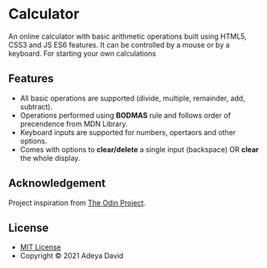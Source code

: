 # Calculator

An online calculator with basic arithmetic operations built using HTML5, CSS3 and JS ES6 features.
It can be controlled by a mouse or by a keyboard. For starting your own calculations 

## Features

* All basic operations are supported (divide, multiple, remainder, add, subtract).
* Operations performed using __BODMAS__ rule and follows order of precendence from MDN Library.
* Keyboard inputs are supported for numbers, opertaors and other options.
* Comes with options to __clear/delete__ a single input (backspace) OR __clear__ the whole display.

## Acknowledgement

Project inspiration from [The Odin Project](https://www.theodinproject.com/home).

## License

* [MIT License](https://opensource.org/licenses/MIT)
* Copyright &copy; 2021 Adeya David